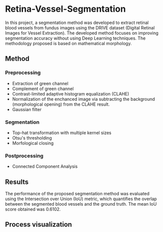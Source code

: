 # Retina-Vessel-Segmentation
In this project, a segmentation method was developed to extract retinal blood vessels from fundus images using the DRIVE dataset (Digital Retinal Images for Vessel Extraction). The developed method focuses on improving segmentation accuracy without using Deep Learning techniques. The methodology proposed is based on mathematical morphology.

## Method
### Preprocessing
- Extraction of green channel
- Complement of green channel
- Contrast-limited adaptive histogram equalization (CLAHE)
- Normalization of the enchanced image via subtracting the background (morphological opening) from the CLAHE result.
- Gaussian filter

### Segmentation
- Top-hat transformation with multiple kernel sizes
- Otsu's thresholding
- Morfological closing

### Postprocessing
- Connected Component Analysis

## Results
The performance of the proposed segmentation method was evaluated using the Intersection over Union
(IoU) metric, which quantifies the overlap between the segmented blood vessels and the ground truth.
The mean IoU score obtained was 0.6102.

## Process visualization
